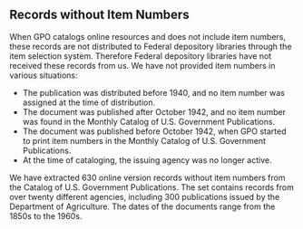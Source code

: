 ## Records without Item Numbers

When GPO catalogs online resources and does not include item numbers, these records are not distributed to Federal depository libraries through the item selection system. Therefore Federal depository libraries have not received these records from us. We have not provided item numbers in various situations:

- The publication was distributed before 1940, and no item number was assigned at the time of distribution.
- The document was published after October 1942, and no item number was found in the Monthly Catalog of U.S. Government Publications.
- The document was published before October 1942, when GPO started to print item numbers in the Monthly Catalog of U.S. Government Publications.
- At the time of cataloging, the issuing agency was no longer active.

We have extracted 630 online version records without item numbers from the Catalog of U.S. Government Publications. The set contains records from over twenty different agencies, including 300 publications issued by the Department of Agriculture. The dates of the documents range from the 1850s to the 1960s.